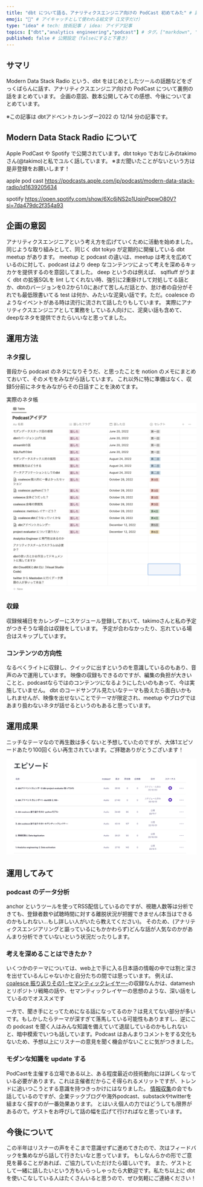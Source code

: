 ```yaml
---
title: "dbt について語る、アナリティクスエンジニア向けの PodCast 初めてみた" # 記事のタイトル
emoji: "🎤" # アイキャッチとして使われる絵文字（1文字だけ）
type: "idea" # tech: 技術記事 / idea: アイデア記事
topics: ["dbt","analytics engineering","podcast"] # タグ。["markdown", "rust", "aws"]のように指定する
published: false # 公開設定（falseにすると下書き）
---
```


## サマリ

Modern Data Stack Radio という、dbt をはじめとしたツールの話題などをざっくばらんに話す、アナリティクスエンジニア向けの PodCast について裏側の話をまとめています。
企画の意図、数本公開してみての感想、今後についてまとめています。

※この記事は dbtアドベントカレンダー2022 の 12/14 分の記事です。

## Modern Data Stack Radio について

Apple PodCast や Spotify で公開されています。dbt tokyo でおなじみのtakimoさん(@takimo)と私でユルく話しています。
※まだ聞いたことがないという方は是非登録をお願いします！

apple pod cast
https://podcasts.apple.com/jp/podcast/modern-data-stack-radio/id1639205634

spotify
https://open.spotify.com/show/6Xc6jNS2p1UqjnPppwO80V?si=7da479dc2f354a93

## 企画の意図

アナリティクスエンジニアという考え方を広げていくために活動を始めました。
同じような取り組みとして、同じく dbt tokyo が定期的に開催している dbt meetup があります。
meetup と podcast の違いは、meetup は考えを広めているのに対して、podcast はより deep なコンテンツによって考えを深めるキッカケを提供するのを意図してました。
deep というのは例えば、 sqlfluff がうまく dbt の拡張SQLを lint してくれない時、強引に2重掛けして対処してる話とか、dbtのバージョンを0.2から1.0にあげて苦しんだ話とか、怠け者の自分がそれでも最低限書いてる test は何か、みたいな泥臭い話です。ただ。coalesce のようなイベントがある時は流行に流されて話したりもしています。
実際にアナリティクスエンジニアとして業務をしている人向けに、泥臭い話も含めて、deepなネタを提供できたらいいなと思ってました。

## 運用方法
### ネタ探し
普段から podcast のネタになりそうだ、と思ったことを notion のメモにまとめておいて、そのメモをみながら話しています。
これ以外に特に準備はなく、収録5分前にネタをみながらその日話すことを決めてます。

実際のネタ帳
![](/images/ideas.png)

### 収録
収録候補日をカレンダーにスケジュール登録しておいて、takimoさんと私の予定がつきそうな場合は収録をしています。
予定が合わなかったり、忘れている場合はスキップしています。

### コンテンツの方向性
なるべくライトに収録し、クイックに出すというのを意識しているのもあり、音声のみで運用しています。
映像の収録もできるのですが、編集の負担が大きいことと、podcastならではのコンテンツになるようにしたいのもあって、今は実施していません。
dbt のコードサンプル見たいなテーマも扱えたら面白いかもしれませんが、映像を出せないことでテーマが限定され、meetup やブログではあまり扱わないネタが話せるというのもあると思っています。

## 運用成果
ニッチなテーマなので再生数は多くないと予想していたのですが、大体1エピソードあたり100回くらい再生されています。ご拝聴ありがとうございます！

![](/images/episodes.png)

## 運用してみて
### podcast のデータ分析
anchor というツールを使ってRSS配信しているのですが、視聴人数等は分析できても、登録者数や試聴時間に対する離脱状況が把握できません(本当はできるのかもしれない…もし詳しい人がいたら教えてください)。
そのため、(アナリティクスエンジアリングと謳っているにもかかわらず)どんな話が人気なのかがあんまり分析できていないという状況だったりします。

### 考えを深めることはできたか？
いくつかのテーマについては、web上で手に入る日本語の情報の中では割と深さを出せているんじゃないかと自分たちの間では思っています。
例えば、[coalesce 振り返りその1 -セマンティックレイヤー-](https://podcasts.apple.com/jp/podcast/3-dbt-coalesce-%E6%8C%AF%E3%82%8A%E8%BF%94%E3%82%8A%E3%81%9D%E3%81%AE1-%E3%82%BB%E3%83%9E%E3%83%B3%E3%83%86%E3%82%A3%E3%83%83%E3%82%AF%E3%83%AC%E3%82%A4%E3%83%A4%E3%83%BC/id1639205634?i=1000584444586)の収録なんかは、datamesh とリポジトリ戦略の話や、セマンティックレイヤーの思想のような、深い話をしているのでオススメです

一方で、聞き手にとってためになる話になってるのか？は見えてない部分が多いです。もしかしたらテーマが深すぎて落馬している可能性もありますし、逆にこの podcast を聞く人はみんな知識を備えていて退屈しているのかもしれないと、暗中模索でいつも話しています。Podcast はあんまりコメントをする文化もないため、予想以上にリスナーの意見を聞く機会がないことに気がつきました。

### モダンな知識を update する
PodCastを主催する立場である以上、ある程度最近の技術動向には詳しくなっている必要があります。これは主催者だからこそ得られるメリットですが、トレンドに追いつこうとする意識を持つきっかけにはなりました。
[情報収集](https://podcasts.apple.com/jp/podcast/2-%E6%83%85%E5%A0%B1%E5%8F%8E%E9%9B%86%E3%81%A8-data-application/id1639205634?i=1000583953917)の会でも話しているのですが、企業テックブログや海外podcast、substackやtwitterを組まなく探すのが一番効果あります。
とはいえ個人の力ではどうしても限界があるので。ゲストをお呼びして話の幅を広げて行ければなと思っています。

## 今後について
この半年はリスナーの声をそこまで意識せずに進めてきたので、次はフィードバックを集めながら話して行きたいなと思っています。
もしなんらかの形でご意見を募ることがあれば、ご協力していただけたら嬉しいです。
また、ゲストとして一緒に話したいという方もいらっしゃったら大歓迎です。私たち以上に dbt を使いこなしている人はたくさんいると思うので、ぜひ気軽にご連絡ください！